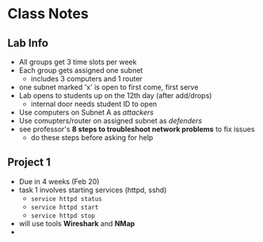 # Class Notes

## Lab Info
* All groups get 3 time slots per week
* Each group gets assigned one subnet
  * includes 3 computers and 1 router
* one subnet marked 'x' is open to first come, first serve
* Lab opens to students up on the 12th day (after add/drops)
  * internal door needs student ID to open
* Use computers on Subnet A as _attackers_
* Use comupters/router on assigned subnet as _defenders_
* see professor's **8 steps to troubleshoot network problems** to fix issues
  * do these steps before asking for help

## Project 1
* Due in 4 weeks (Feb 20)
* task 1 involves starting services (httpd, sshd)
  * `service httpd status`
  * `service httpd start`
  * `service httpd stop`
* will use tools **Wireshark** and **NMap**
* 
